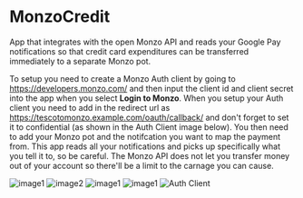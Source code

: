# MonzoCredit

App that integrates with the open Monzo API and reads your Google Pay notifications so that credit card expenditures 
can be transferred immediately to a separate Monzo pot. 

To setup you need to create a Monzo Auth client by going to https://developers.monzo.com/ and then input the client id and client secret into the app when you select **Login to Monzo**. When you setup your Auth client you need to add in the redirect url as https://tescotomonzo.example.com/oauth/callback/ and don't forget to set it to confidential (as shown in the Auth Client image below). You then need to add your Monzo pot and the notifcation you want to map the payment from. This app reads all your notifications and picks up specifically what you tell it to, so be careful. The Monzo API does not let you transfer money out of your account so there'll be a limit to the carnage you can cause. 

![image1](https://github.com/mbrownforest/MonzoCredit/blob/master/images/monzocredit3.jpeg)
![image2](https://github.com/mbrownforest/MonzoCredit/blob/master/images/monzocredit2.jpeg)
![image1](https://github.com/mbrownforest/MonzoCredit/blob/master/images/monzocredit4.jpeg)
![image1](https://github.com/mbrownforest/MonzoCredit/blob/master/images/monzocredit5.jpeg)
![Auth Client](https://github.com/mbrownforest/MonzoCredit/blob/master/images/monzocredit1.PNG)
